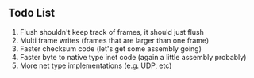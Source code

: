 Todo List
---------
1. Flush shouldn't keep track of frames, it should just flush
1. Multi frame writes (frames that are larger than one frame)
2. Faster checksum code (let's get some assembly going)
3. Faster byte to native type inet code (again a little assembly probably)
4. More net type implementations (e.g. UDP, etc)